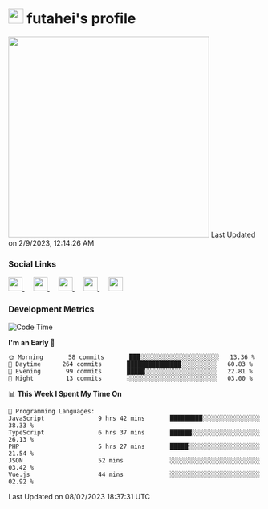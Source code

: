 <h1><img src="https://fonts.gstatic.com/s/e/notoemoji/latest/1f914/512.gif" width="30"/> futahei's profile</h1>
<!--START_SECTION:lapras-card-->
<a href="https://lapras.com/public/M9NU3UQ" target="_blank" rel="noopener noreferrer"><img src="https://lapras-card-generator.vercel.app/api/svg?e=3.42&b=3.57&i=3.19&b1=%23232323&b2=%236d6d6d&i1=%23212121&i2=%23818181&l=ja" width="400" ></a>  
Last Updated on 2/9/2023, 12:14:26 AM
<!--END_SECTION:lapras-card-->

<h3>Social Links</h3>
<p>
  <a href= "https://github.com/futahei">
    <img src="https://img.icons8.com/ios-filled/50/000000/github.svg" width="28px"/>
  </a>
  &emsp;
  <a href= "https://www.youtube.com/channel/UC6cSz5FoLd8ib7Qnncyj-eg">
    <img src="https://img.icons8.com/ios-filled/50/000000/youtube.svg" width="28px"/>
  </a>
  &emsp;
  <a href= "https://twitter.com/kohei_fttk">
    <img src="https://img.icons8.com/ios-filled/50/000000/twitter.svg" width="28px"/>
  </a>
  &emsp;
  <a href= "https://keybase.io/futahei">
    <img src="https://img.icons8.com/ios-filled/50/000000/keybase2.svg" width="28px"/>
  </a>
  &emsp;
  <a href="mailto:kohei_f@cynack.com">
    <img src="https://img.icons8.com/ios-filled/50/000000/email.png" width="28px"/>
  </a>
</p>

<h3>Development Metrics</h3>

<!--START_SECTION:waka-->
![Code Time](http://img.shields.io/badge/Code%20Time-1%2C114%20hrs%2045%20mins-blue)

**I'm an Early 🐤** 

```text
🌞 Morning       58 commits       ███░░░░░░░░░░░░░░░░░░░░░░   13.36 % 
🌆 Daytime      264 commits       ███████████████░░░░░░░░░░   60.83 % 
🌃 Evening       99 commits       █████░░░░░░░░░░░░░░░░░░░░   22.81 % 
🌙 Night         13 commits       ░░░░░░░░░░░░░░░░░░░░░░░░░   03.00 % 

```


📊 **This Week I Spent My Time On** 

```text
💬 Programming Languages: 
JavaScript               9 hrs 42 mins       █████████░░░░░░░░░░░░░░░░   38.33 % 
TypeScript               6 hrs 37 mins       ██████░░░░░░░░░░░░░░░░░░░   26.13 % 
PHP                      5 hrs 27 mins       █████░░░░░░░░░░░░░░░░░░░░   21.54 % 
JSON                     52 mins             ░░░░░░░░░░░░░░░░░░░░░░░░░   03.42 % 
Vue.js                   44 mins             ░░░░░░░░░░░░░░░░░░░░░░░░░   02.92 % 

```


 Last Updated on 08/02/2023 18:37:31 UTC
<!--END_SECTION:waka-->
